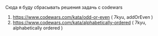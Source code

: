 Сюда я буду сбрасывать решения задачь с codewars

1) https://www.codewars.com/kata/odd-or-even  ( 7kyu, addOrEven )
2) https://www.codewars.com/kata/alphabetically-ordered ( 7kyu, alphabetically ordered )
